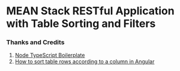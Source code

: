 # MEAN Stack RESTful Application with Table Sorting and Filters

### Thanks and Credits

1. [Node TypeScript Boilerplate](https://github.com/sidhantpanda/docker-express-typescript-boilerplate)
2. [How to sort table rows according to a column in Angular](https://medium.com/nerd-for-tech/how-to-sort-table-rows-according-column-in-angular-9-b04fdafb4140)
